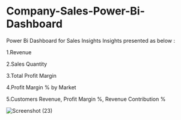 # Company-Sales-Power-Bi-Dashboard
Power Bi Dashboard for Sales Insights
Insights presented as below :

1.Revenue

2.Sales Quantity

3.Total Profit Margin

4.Profit Margin % by Market

5.Customers Revenue, Profit Margin %, Revenue Contribution %


![Screenshot (23)](https://user-images.githubusercontent.com/77240898/177994399-234bfab1-aae8-4d90-8286-9ff39eb9f8d8.png)
